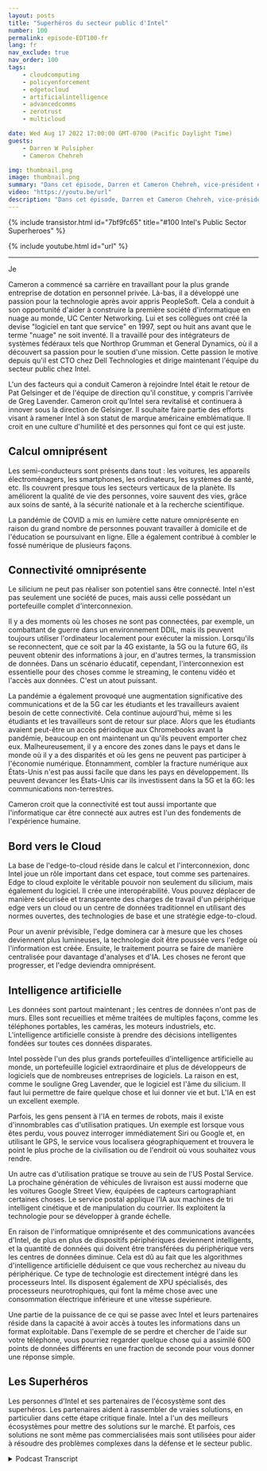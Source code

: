 ```yaml
---
layout: posts
title: "Superhéros du secteur public d'Intel"
number: 100
permalink: episode-EDT100-fr
lang: fr
nav_exclude: true
nav_order: 100
tags:
    - cloudcomputing
    - policyenforcement
    - edgetocloud
    - artificialintelligence
    - advancedcomms
    - zerotrust
    - multicloud

date: Wed Aug 17 2022 17:00:00 GMT-0700 (Pacific Daylight Time)
guests:
    - Darren W Pulsipher
    - Cameron Chehreh

img: thumbnail.png
image: thumbnail.png
summary: "Dans cet épisode, Darren et Cameron Chehreh, vice-président et directeur général du secteur public chez Intel, parlent des super pouvoirs d'Intel : l'informatique omniprésente, la connectivité omniprésente, le bord vers le cloud et l'intelligence artificielle."
video: "https://youtu.be/url"
description: "Dans cet épisode, Darren et Cameron Chehreh, vice-président et directeur général du secteur public chez Intel, parlent des super pouvoirs d'Intel : l'informatique omniprésente, la connectivité omniprésente, le bord vers le cloud et l'intelligence artificielle."
---
```


<div>
{% include transistor.html id="7bf9fc65" title="#100 Intel's Public Sector Superheroes" %}

{% include youtube.html id="url" %}
</div>

---

Je

Cameron a commencé sa carrière en travaillant pour la plus grande entreprise de dotation en personnel privée. Là-bas, il a développé une passion pour la technologie après avoir appris PeopleSoft. Cela a conduit à son opportunité d'aider à construire la première société d'informatique en nuage au monde, UC Center Networking. Lui et ses collègues ont créé la devise "logiciel en tant que service" en 1997, sept ou huit ans avant que le terme "nuage" ne soit inventé. Il a travaillé pour des intégrateurs de systèmes fédéraux tels que Northrop Grumman et General Dynamics, où il a découvert sa passion pour le soutien d'une mission. Cette passion le motive depuis qu'il est CTO chez Dell Technologies et dirige maintenant l'équipe du secteur public chez Intel.

L'un des facteurs qui a conduit Cameron à rejoindre Intel était le retour de Pat Gelsinger et de l'équipe de direction qu'il constitue, y compris l'arrivée de Greg Lavender. Cameron croit qu'Intel sera revitalisé et continuera à innover sous la direction de Gelsinger. Il souhaite faire partie des efforts visant à ramener Intel à son statut de marque américaine emblématique. Il croit en une culture d'humilité et des personnes qui font ce qui est juste.

## Calcul omniprésent

Les semi-conducteurs sont présents dans tout : les voitures, les appareils électroménagers, les smartphones, les ordinateurs, les systèmes de santé, etc. Ils couvrent presque tous les secteurs verticaux de la planète. Ils améliorent la qualité de vie des personnes, voire sauvent des vies, grâce aux soins de santé, à la sécurité nationale et à la recherche scientifique.

La pandémie de COVID a mis en lumière cette nature omniprésente en raison du grand nombre de personnes pouvant travailler à domicile et de l'éducation se poursuivant en ligne. Elle a également contribué à combler le fossé numérique de plusieurs façons.

## Connectivité omniprésente

Le silicium ne peut pas réaliser son potentiel sans être connecté. Intel n'est pas seulement une société de puces, mais aussi celle possédant un portefeuille complet d'interconnexion.

Il y a des moments où les choses ne sont pas connectées, par exemple, un combattant de guerre dans un environnement DDIL, mais ils peuvent toujours utiliser l'ordinateur localement pour exécuter la mission. Lorsqu'ils se reconnectent, que ce soit par la 4G existante, la 5G ou la future 6G, ils peuvent obtenir des informations à jour, en d'autres termes, la transmission de données. Dans un scénario éducatif, cependant, l'interconnexion est essentielle pour des choses comme le streaming, le contenu vidéo et l'accès aux données. C'est un atout puissant.

La pandémie a également provoqué une augmentation significative des communications et de la 5G car les étudiants et les travailleurs avaient besoin de cette connectivité. Cela continue aujourd'hui, même si les étudiants et les travailleurs sont de retour sur place. Alors que les étudiants avaient peut-être un accès périodique aux Chromebooks avant la pandémie, beaucoup en ont maintenant un qu'ils peuvent emporter chez eux. Malheureusement, il y a encore des zones dans le pays et dans le monde où il y a des disparités et où les gens ne peuvent pas participer à l'économie numérique. Étonnamment, combler la fracture numérique aux États-Unis n'est pas aussi facile que dans les pays en développement. Ils peuvent devancer les États-Unis car ils investissent dans la 5G et la 6G: les communications non-terrestres.

Cameron croit que la connectivité est tout aussi importante que l'informatique car être connecté aux autres est l'un des fondements de l'expérience humaine.

## Bord vers le Cloud

La base de l'edge-to-cloud réside dans le calcul et l'interconnexion, donc Intel joue un rôle important dans cet espace, tout comme ses partenaires. Edge to cloud exploite le véritable pouvoir non seulement du silicium, mais également du logiciel. Il crée une interopérabilité. Vous pouvez déplacer de manière sécurisée et transparente des charges de travail d'un périphérique edge vers un cloud ou un centre de données traditionnel en utilisant des normes ouvertes, des technologies de base et une stratégie edge-to-cloud.

Pour un avenir prévisible, l'edge dominera car à mesure que les choses deviennent plus lumineuses, la technologie doit être poussée vers l'edge où l'information est créée. Ensuite, le traitement pourra se faire de manière centralisée pour davantage d'analyses et d'IA. Les choses ne feront que progresser, et l'edge deviendra omniprésent.

## Intelligence artificielle

Les données sont partout maintenant ; les centres de données n'ont pas de murs. Elles sont recueillies et même traitées de multiples façons, comme les téléphones portables, les caméras, les moteurs industriels, etc. L'intelligence artificielle consiste à prendre des décisions intelligentes fondées sur toutes ces données disparates.

Intel possède l'un des plus grands portefeuilles d'intelligence artificielle au monde, un portefeuille logiciel extraordinaire et plus de développeurs de logiciels que de nombreuses entreprises de logiciels. La raison en est, comme le souligne Greg Lavender, que le logiciel est l'âme du silicium. Il faut lui permettre de faire quelque chose et lui donner vie et but. L'IA en est un excellent exemple.

Parfois, les gens pensent à l'IA en termes de robots, mais il existe d'innombrables cas d'utilisation pratiques. Un exemple est lorsque vous êtes perdu, vous pouvez interroger immédiatement Siri ou Google et, en utilisant le GPS, le service vous localisera géographiquement et trouvera le point le plus proche de la civilisation ou de l'endroit où vous souhaitez vous rendre.

Un autre cas d'utilisation pratique se trouve au sein de l'US Postal Service. La prochaine génération de véhicules de livraison est aussi moderne que les voitures Google Street View, équipées de capteurs cartographiant certaines choses. Le service postal applique l'IA aux machines de tri intelligent cinétique et de manipulation du courrier. Ils exploitent la technologie pour se développer à grande échelle.

En raison de l'informatique omniprésente et des communications avancées d'Intel, de plus en plus de dispositifs périphériques deviennent intelligents, et la quantité de données qui doivent être transférées du périphérique vers les centres de données diminue. Cela est dû au fait que les algorithmes d'intelligence artificielle déduisent ce que vous recherchez au niveau du périphérique. Ce type de technologie est directement intégré dans les processeurs Intel. Ils disposent également de XPU spécialisés, des processeurs neurotrophiques, qui font la même chose avec une consommation électrique inférieure et une vitesse supérieure.

Une partie de la puissance de ce qui se passe avec Intel et leurs partenaires réside dans la capacité à avoir accès à toutes les informations dans un format exploitable. Dans l'exemple de se perdre et chercher de l'aide sur votre téléphone, vous pourriez regarder quelque chose qui a assimilé 600 points de données différents en une fraction de seconde pour vous donner une réponse simple.

## Les Superhéros

Les personnes d'Intel et ses partenaires de l'écosystème sont des superhéros. Les partenaires aident à rassembler de vraies solutions, en particulier dans cette étape critique finale. Intel a l'un des meilleurs écosystèmes pour mettre des solutions sur le marché. Et parfois, ces solutions ne sont même pas commercialisées mais sont utilisées pour aider à résoudre des problèmes complexes dans la défense et le secteur public.



<details>
<summary> Podcast Transcript </summary>

<p></p>

</details>
